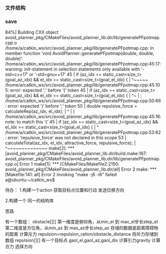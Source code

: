 ### 文件结构

### save
 84%] Building CXX object avoid_planner_pkg/CMakeFiles/avoid_planner_lib.dir/lib/generatePFpotmap.cpp.o
/home/a/catkin_ws/src/avoid_planner_pkg/lib/generatePFpotmap.cpp: In member function ‘void AvoidPlanner::generatePFpotmap(double, double, double)’:
/home/a/catkin_ws/src/avoid_planner_pkg/lib/generatePFpotmap.cpp:45:17: warning: init-statement in selection statements only available with ‘-std=c++17’ or ‘-std=gnu++17’
   45 |             if (az_idx == static_cast<size_t>(goal_az_idx) && el_idx == static_cast<size_t>(goal_el_idx) {
      |                 ^~~~~~
/home/a/catkin_ws/src/avoid_planner_pkg/lib/generatePFpotmap.cpp:45:105: error: expected ‘;’ before ‘{’ token
   45 |             if (az_idx == static_cast<size_t>(goal_az_idx) && el_idx == static_cast<size_t>(goal_el_idx) {
      |                                                                                                         ^~
      |                                                                                                         ;
/home/a/catkin_ws/src/avoid_planner_pkg/lib/generatePFpotmap.cpp:50:66: error: expected ‘)’ before ‘;’ token
   50 |             double repulsive_force = calculateRep(az_idx, el_idx);
      |                                                                  ^
      |                                                                  )
/home/a/catkin_ws/src/avoid_planner_pkg/lib/generatePFpotmap.cpp:45:16: note: to match this ‘(’
   45 |             if (az_idx == static_cast<size_t>(goal_az_idx) && el_idx == static_cast<size_t>(goal_el_idx) {
      |                ^
/home/a/catkin_ws/src/avoid_planner_pkg/lib/generatePFpotmap.cpp:53:62: error: ‘repulsive_force’ was not declared in this scope
   53 |             calculateTotal(az_idx, el_idx, attractive_force, repulsive_force);
      |                                                              ^~~~~~~~~~~~~~~
make[2]: *** [avoid_planner_pkg/CMakeFiles/avoid_planner_lib.dir/build.make:167: avoid_planner_pkg/CMakeFiles/avoid_planner_lib.dir/lib/generatePFpotmap.cpp.o] Error 1
make[1]: *** [CMakeFiles/Makefile2:2150: avoid_planner_pkg/CMakeFiles/avoid_planner_lib.dir/all] Error 2
make: *** [Makefile:141: all] Error 2
Invoking "make -j6 -l6" failed
a@ubuntu:~/catkin_ws$ 



待办：
1.构建一个action
获取目标点位置和行动
发送位移方向

2.构建一个
同一的结构体

思路

有一个数组：
obstacle[][]
第一维度是俯仰角，从min_el 到 max_el步长step_el
第二维度是方位角，从min_az 到 max_az步长step_az
存储的数据是距离障碍物的距离
计算斥力
repulsion=repulsion_ration/obstacle_distance
将斥力存储到数组
repulsion[][]
有一个目标点 gaol_el,gaol_az,gaol_dis
计算引力gravity
计算合力
选择方向


